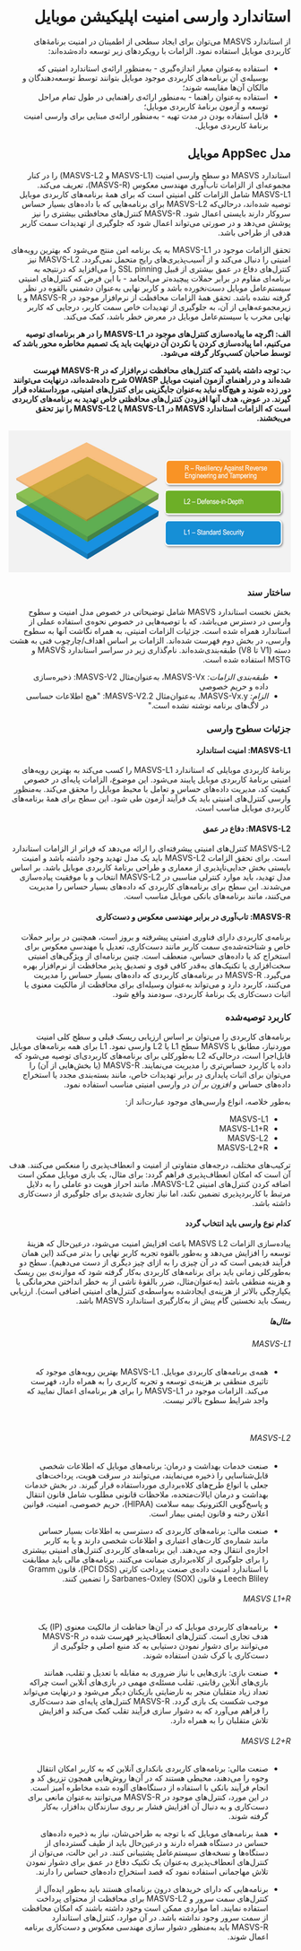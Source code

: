 <div dir="rtl" markdown="1">

# استاندارد وارسی امنیت اپلیکیشن موبایل

از استاندارد MASVS می‌توان برای ایجاد سطحی از اطمینان در امنیت برنامۀهای کاربردی موبایل استفاده نمود. الزامات با رویکردهای زیر توسعه داده‌شده‌اند:

- استفاده به‌عنوان معیار اندازه‌گیری - به‌منظور ارائه‌ی استاندارد امنیتی که بوسیله‌ی آن برنامه‌های کاربردی موجود موبایل بتوانند توسط توسعه‌دهندگان و مالکان آن‌ها مقایسه شوند؛
- استفاده به‌عنوان راهنما - به‌منطور ارائه‌ی راهنمایی در طول تمام مراحل توسعه و آزمون برنامۀ کاربردی موبایل؛
- قابل استفاده بودن در مدت تهیه - به‌منظور ارائه‌ی مبنایی برای وارسی امنیت برنامۀ کاربردی موبایل.

## مدل AppSec موبایل

استاندارد MASVS دو سطح وارسی امنیت (MASVS-L1 و MASVS-L2) را در کنار مجموعه‌ای از الزامات تاب‌آوری مهندسی معکوس (MASVS-R)، تعریف می‌کند. MASVS-L1 شامل الزامات کلی امنیتی است که برای همۀ برنامه‌های کاربردی موبایل توصیه شده‌اند، درحالی‌که MASVS-L2 برای برنامه‌هایی که با داده‌های بسیار حساس سروکار دارند بایستی اعمال شود. MASVS-R کنترل‌های محافظتی بیشتری را نیز پوشش می‌دهد و در صورتی می‌تواند اعمال شود که جلوگیری از تهدیدات سمت کاربر هدفی از طراحی باشد.

تحقق الزامات موجود در MASVS-L1 به یک برنامه امن منتج می‌شود که بهترین رویه‌های امنیتی را دنبال می‌کند و از آسیب‌پذیری‌های رایج متحمل نمی‌گردد. MASVS-L2 نیز کنترل‌های دفاع در عمق بیشتری از قبیل SSL pinning را می‌افزاید که درنتیجه به برنامه‌ای مقاوم در برابر حملات پیچیده‌تر می‌انجامد - با این فرض که کنترل‌های امنیتی سیستم‌عامل موبایل دست‌نخورده باشد و کاربر نهایی به‌عنوان دشمنی بالقوه در نظر گرفته نشده باشد. تحقق همهٔ الزامات محافظت از نرم‌افزار موجود در MASVS-R و یا زیرمجموعه‌هایی از آن، به جلوگیری از تهدیدات خاص سمت کاربر، درجایی که کاربر نهایی مخرب یا سیستم‌عامل موبایل در معرض خطر باشد، کمک می‌کند.

**الف: اگرچه ما پیاده‌سازی کنترل‌های موجود در MASVS-L1 را در هر برنامه‌ای توصیه می‌کنیم، اما پیاده‌سازی کردن یا نکردن آن درنهایت باید یک تصمیم مخاطره محور باشد که توسط صاحبان کسب‌وکار گرفته می‌شود.**

**ب: توجه داشته باشید که کنترل‌های محافظت نرم‌افزار که در MASVS-R فهرست شده‌اند و در راهنمای آزمون امنیت موبایل OWASP شرح داده‌شده‌اند، درنهایت می‌توانند دور زده شوند و هیچ‌گاه نباید به‌عنوان جایگزینی برای کنترل‌های امنیتی، مورداستفاده قرار گیرند. در عوض، هدف آنها افزودن کنترل‌های محافظتی خاص تهدید به برنامه‌های کاربردی است که الزامات استاندارد MASVS در MASVS-L1 یا MASVS-L2 را نیز تحقق می‌بخشند.**

<img src="images/masvs-levels-new.jpg" title="Verification Levels" width="600px" height="253px" />

### ساختار سند

بخش نخست استاندارد MASVS شامل توضیحاتی در خصوص مدل امنیت و سطوح وارسی در دسترس می‌باشد، که با توصیه‌هایی در خصوص نحوه‌ی استفاده عملی از استاندارد همراه شده است. جزئیات الزامات امنیتی، به همراه نگاشت آنها به سطوح وارسی، در بخش دوم فهرست شده‌اند. الزامات بر اساس اهداف/چارچوب فنی به هشت دسته (V1 تا V8) طبقه‌بندی‌شده‌اند. نام‌گذاری زیر در سراسر استاندارد MASVS و MSTG استفاده شده است.

- *طبقه‌بندی الزامات:* MASVS-Vx، به‌عنوان‌مثال MASVS-V2:
ذخیره‌سازی داده و حریم خصوصی
- *الزام:* MASVS-Vx.y، به‌عنوان‌مثال MASVS-V2.2: "هیچ اطلاعات حساسی در لاگ‌های برنامه نوشته‌ نشده است."

### جزئیات سطوح وارسی

#### MASVS-L1: امنیت استاندارد

برنامهٔ کاربردی موبایلی که استاندارد MASVS-L1 را کسب می‌کند به بهترین رویه‌های امنیتی برنامهٔ کاربردی موبایل پایبند می‌شود. این موضوع، الزامات پایه‌ای در خصوص کیفیت کد، مدیریت داده‌های حساس و تعامل با محیط موبایل را محقق می‌کند. به‌منظور وارسی کنترل‌های امنیتی باید یک فرآیند آزمون طی شود. این سطح برای همهٔ برنامه‌های کاربردی موبایل مناسب است.

#### MASVS-L2: دفاع در عمق

MASVS-L2 کنترل‌های امنیتی پیشرفته‌ای را ارائه می‌دهد که فراتر از الزامات استاندارد است. برای تحقق الزامات MASVS-L2 باید یک مدل تهدید وجود داشته باشد و امنیت بایستی بخش جدایی‌ناپذیری از معماری و طراحی برنامۀ کاربردی موبایل باشد. بر اساس مدل تهدید، باید موارد کنترلی مناسبی در MASVS-L2 انتخاب و با موفقیت پیاده‌سازی می‌شدند. این سطح برای برنامه‌های کاربردی که داده‌های بسیار حساس را مدیریت می‌کنند، مانند برنامه‌های بانکی موبایل مناسب است.

#### MASVS-R: تاب‌آوری در برابر مهندسی معکوس و دست‌کاری

برنامه‌ی کاربردی دارای فناوری امنیتی پیشرفته و بروز است، همچنین در برابر حملات خاص و شناخته‌شده‌ی سمت کاربر مانند دست‌کاری، تعدیل یا مهندسی معکوس برای استخراج کد یا داده‌های حساس، منعطف است. چنین برنامه‌ای از ویژگی‌های امنیتی سخت‌افزاری یا تکنیک‌های به‌قدر کافی قوی و تصدیق پذیر محافظت از نرم‌افزار بهره می‌گیرد. MASVS-R در برنامه‌های کاربردی که داده‌های بسیار حساس را مدیریت می‌کنند، کاربرد دارد و می‌تواند به‌عنوان وسیله‌ای برای محافظت از مالکیت معنوی یا اثبات دست‌کاری یک برنامهٔ کاربردی، سودمند واقع شود.

### کاربرد توصیه‌شده

برنامه‌های کاربردی را می‌توان بر اساس ارزیابی ریسک قبلی و سطح کلی امنیت موردنیاز، مطابق با MASVS سطح L1 یا L2 وارسی نمود. L1 برای همه برنامه‌های موبایل قابل‌اجرا است، درحالی‌که L2 به‌طورکلی برای برنامه‌های کاربردی‌ای توصیه می‌شود که داده یا کاربرد حساس‌تری را مدیریت می‌نمایند. MASVS-R (یا بخش‌هایی از آن) را می‌توان برای اثبات پایداری در برابر تهدیدات خاص، مانند بسته‌بندی مجدد یا استخراج داده‌های حساس و *افزون بر آن* در وارسی امنیتی مناسب استفاده نمود.

به‌طور خلاصه، انواع وارسی‌های موجود عبارت‌اند از:

- MASVS-L1
- MASVS-L1+R
- MASVS-L2
- MASVS-L2+R

ترکیب‌های مختلف، درجه‌های متفاوتی از امنیت و انعطاف‌پذیری را منعکس می‌کنند. هدف آن است که امکان انعطاف‌پذیری فراهم گردد: برای مثال، یک بازی موبایل ممکن است اضافه کردن کنترل‌های امنیتی MASVS-L2، مانند احراز هویت دو عاملی را به دلایل مرتبط با کاربردپذیری تضمین نکند، اما نیاز تجاری شدیدی برای جلوگیری از دست‌کاری داشته باشد.

#### کدام نوع وارسی باید انتخاب گردد

پیاده‌سازی الزامات MASVS L2 باعث افزایش امنیت می‌شود، درعین‌حال که هزینهٔ توسعه را افزایش می‌دهد و به‌طور بالقوه تجربه کاربر نهایی را بدتر می‌کند (این همان فرآیند قدیمی است که در آن چیزی را به ازای چیز دیگری از دست می‌دهیم). سطح دو به‌طورکلی زمانی باید برای برنامه‌های کاربردی به‌کار گرفته شود که موازنه‌ی بین ریسک و هزینه منطقی باشد (به‌عنوان‌مثال، ضرر بالقوهٔ ناشی از به خطر انداختن محرمانگی یا یکپارچگی بالاتر از هزینه‌ی ایجادشده به‌واسطه‌ی کنترل‌های امنیتی اضافی است). ارزیابی ریسک باید نخستین گام پیش از به‌کارگیری استاندارد MASVS باشد.

##### مثال‌ها

###### MASVS-L1

- همه‌ی برنامه‌های کاربردی موبایل. MASVS-L1 بهترین رویه‌های موجود که تاثیری منطقی بر هزینه‌ی توسعه و تجربه کاربری را به همراه دارد، فهرست می‌کند. الزامات موجود در MASVS-L1 را برای هر برنامه‌ای اعمال نمایید که واجد شرایط سطوح بالاتر نیست.

<div style="page-break-after: always; visibility: hidden">
\pagebreak
</div>

###### MASVS-L2

- صنعت خدمات بهداشت و درمان: برنامه‌های موبایل که اطلاعات شخصی قابل‌شناسایی را ذخیره می‌نمایند، می‌توانند در سرقت هویت، پرداخت‌های جعلی یا انواع طرح‌های کلاه‌برداری مورداستفاده قرار گیرند. در بخش خدمات بهداشت و درمان ایالات‌متحده، ملاحظات قانونی مطلوب شامل قانون انتقال و پاسخ‌گویی الکترونیک بیمه سلامت (HIPAA)، حریم خصوصی، امنیت، قوانین اعلان رخنه و قانون ایمنی بیمار است.

- صنعت مالی: برنامه‌های کاربردی که دسترسی به اطلاعات بسیار حساس مانند شماره‌ی کارت‌های اعتباری و اطلاعات شخصی دارند و یا به کاربر اجازه‌ی انتقال وجه می‌دهند. این برنامه‌های کاربردی کنترل‌های امنیتی بیشتری را برای جلوگیری از کلاه‌برداری ضمانت می‌کنند. برنامه‌های مالی باید مطابقت با استاندارد امنیت داده‌ی صنعت پرداخت کارتی (PCI DSS)، قانون Gramm Leech Bliley و قانون Sarbanes-Oxley (SOX) را تضمین کنند.

###### MASVS L1+R

- برنامه‌های کاربردی موبایل که در آن‌ها حفاظت از مالکیت معنوی (IP) یک هدف تجاری است. کنترل‌های انعطاف‌پذیر فهرست شده در MASVS-R می‌توانند برای دشوار نمودن دستیابی به کد منبع اصلی و جلوگیری از دست‌کاری یا کرک شدن استفاده شوند.

- صنعت بازی: بازی‌هایی با نیاز ضروری به مقابله با تعدیل و تقلب، همانند بازی‌های آنلاین رقابتی. تقلب مسئله‌ی مهمی در بازی‌های آنلاین است چراکه تعداد زیاد متقلبان منجر به نارضایتی بازیکنان دیگر می‌شود و درنهایت می‌تواند موجب شکست یک بازی گردد. MASVS-R کنترل‌های پایه‌ای ضد دست‌کاری را فراهم می‌آورد که به دشوار سازی فرآیند تقلب کمک می‌کند و افزایش تلاش متقلبان را به همراه دارد.

###### MASVS L2+R

- صنعت مالی: برنامه‌های کاربردی بانکداری آنلاین که به کاربر امکان انتقال وجوه را می‌دهند، محیطی هستند که در آن‌ها روش‌هایی همچون تزریق کد و انجام فرآیند بانکی با استفاده از دستگاه‌های آلوده شده مخاطره آمیز است. در این مورد، کنترل‌های موجود در MASVS-R می‌توانند به‌عنوان مانعی برای دست‌کاری و به دنبال آن افزایش فشار بر روی سازندگان بدافزار، به‌کار گرفته شوند.

- همهٔ برنامه‌های موبایل که با توجه به طراحی‌شان، نیاز به ذخیره داده‌های حساس در دستگاه همراه دارند و درعین‌حال باید از طیف گسترده‌ای از دستگاه‌ها و نسخه‌های سیستم‌عامل پشتیبانی کنند. در این حالت، می‌توان از کنترل‌های انعطاف‌پذیری به‌عنوان یک تکنیک دفاع در عمق برای دشوار نمودن تلاش مهاجمانی استفاده نمود که قصد استخراج داده‌های حساس را دارند.

- برنامه‌هایی که دارای خریدهای درون برنامه‌ای هستند باید به‌طور ایده‌آل از کنترل‌های سمت سرور و MASVS-L2 برای محافظت از محتوای پرداخت استفاده نمایند. اما مواردی ممکن است وجود داشته باشند که امکان محافظت از سمت سرور وجود نداشته باشد. در آن موارد، کنترل‌های استاندارد MASVS-R باید به‌منظور دشوار سازی مهندسی معکوس و دست‌کاری برنامه اعمال شوند.

</div>
